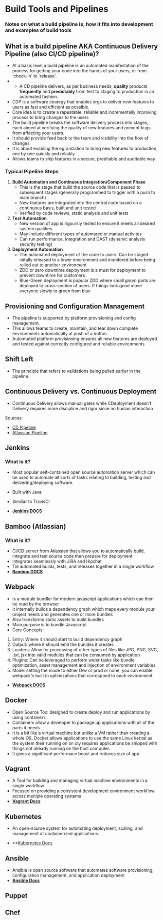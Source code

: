 # Build Tools and Pipelines

### Notes on what a build pipeline is, how it fits into development and examples of build tools


## What is a build pipeline AKA Continuous Delivery Pipeline (also CI/CD pipeline)?
* At a basic level a build pipeline is an automated manifestation of the process for getting your code into the hands of your users, or from 'check-in' to 'release'.
* * A CD pipeline delivers, as per business needs, **quality** products **frequently** and **predictably** from test to staging to production in an automated fashion.
* CDP is a software strategy that enables orgs to deliver new features to users as fast and efficient as possible. 
* Core idea is to create a repeatable, reliable and incrementally improving process to bring changes to the users
* The build pipeline breaks the software delivery process into stages, each aimed at verifying the quality of new features and prevent bugs from affecting your users. 
* It should provide feed back to the team and visibility into the flow of changes
* It is about enabling the ogranization to bring new features to production, one by one quickly and reliably
* Allows teams to ship features in a secure, preditable and auditable way


### Typical Pipeline Steps

1. __Build Automation and Continuous Integration/Component Phase__
    *  This is the stage that build the source code that is passed to subsequent stages (generally programmed to trigger with a push to main branch)
    *  New features are integrated into the central code based on a continuous basis, built and unit tested
    *  Verified by code reviews, static analysis and unit tests
2. __Test Automation__
    * New version of app is rigoursly tested to ensure it meets all desired system qualities. 
    * May include different types of automared or manual activites 
    * Can run performance, integration and DAST (dynamic analysis security testing) 
3. __Deployment Automation__ 
    *  The automated deployment of the code to users. Can be staged initally released to a lower environment and monitored before being rolled out to another environment
    *  ZDD or zero downtime deployment is a must for deployment to prevent downtime for customers
    * Blue-Green deployment is popular ZDD where small *green* parts are deployed to cross-section of users. If things look good move everyone slowly to green from blue
   
## Provisioning and Configuration Management
* The pipeline is supported by platform provisioning and config management. 
* This allows teams to create, maintain, and tear down complete environments automatically at push of a button
* Automtated platform provisioning ensures all new features are deployed and tested against correctly configured and reliable environments    

## Shift Left
* The principle that refers to validations being pulled earlier in the pipeline. 

## Continuous Delivery vs. Continuous Deployment
* Continuous Delivery allows manual gates while CDeployment doesn't. Delivery requires more discipline and rigor since no human interaction

Sources: 
* [CD Pipeline](https://devops.com/continuous-delivery-pipeline/)
* [Atlassian Pipeline](https://www.atlassian.com/continuous-delivery/pipeline)


## Jenkins
### What is it? 
* Most popular self-contained open source automation server which can be used to automate all sorts of tasks relating to building, testing and delivering/deploying software. 
* Built with Java
* Similiar to TravisCI

 * **[Jenkins DOCS](https://jenkins.io/doc)** 

## Bamboo (Atlassian)
### What is it? 
* CI/CD server from Atlassian that allows you to automatically build, integrate and test source code then prepare for deployment
* Integrates seamlessly with JIRA and Hipchat
* Tie automated builds, tests, and releases together in a single workflow
* **[Bamboo DOCS](https://www.atlassian.com/software/bamboo)**


## Webpack
*  Is a module bundler for modern javascript applications which can then be read by the browser
*  It internally builds a dependency graph which maps every module your project needs and generates one or more bundles
*  Also transforms static assets to build bundles
*  Main purpose is to bundle Javascript
*  Core Concepts: 
  1. Entry: Where it should start to build dependency graph
  2. Output: where it should emit the bunldes it creates
  3. Loaders: Allow for processing of other types of files like JPG, PNG, SVG, .txt, jsx into valid modules that can be consumed by application
  4. Plugins: Can be leveraged to perform wider tasks like bundle optimization, asset management and injection of environment variables
  5. Mode: setting the mode to either Dev or prod or none, you can enable webpack's built in optimizations that correspond to each environment
   
* **[Webpack DOCS](https://webpack.js.org/)**



## Docker
* Open Source Tool designed to create deploy and run applications by using containers
* Containers allow a developer to package up applications with all of the parts it needs
* It is a bit like a virtual machine but  unlike a VM rather than creating a whole OS, Docker allows applications to use the same Linux kernal as the system their running on on oly requires applications be shipped with things not already running on the host computer. 
* It gives a significant performace boost and reduces size of app

## Vagrant
* A Tool for building and managing virtual machine environments in a single workflow
* Focused on providing a consistent development environment workflow across multiple operating systems
* **[Vagrant Docs](https://www.vagrantup.com/)**

## Kubernetes 
* An open-source system for automating deployment, scaling, and management of containerized applications.

* **[Kubernetes Docs](https://kubernetes.io/)

## Ansible
* Ansible is open source software that automates software provisioning, configuration management, and application deployment
 * **[Ansible Docs](https://www.ansible.com/)** 
## Puppet

## Chef